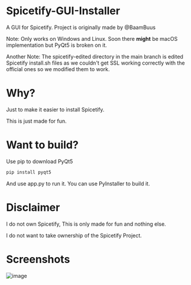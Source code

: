 # Spicetify-GUI-Installer
A GUI for Spicetify. Project is originally made by @BaamBuus

Note: Only works on Windows and Linux. Soon there **might** be macOS implementation but PyQt5 is broken on it.

Another Note: The spicetify-edited directory in the main branch is edited Spicetify install.sh files as we couldn't get SSL working correctly with the official ones so we modified them to work.
# Why?
Just to make it easier to install Spicetify. 

This is just made for fun.
# Want to build?
Use pip to download PyQt5
```python
pip install pyqt5
```
And use app.py to run it. You can use PyInstaller to build it.
# Disclaimer 
I do not own Spicetify, This is only made for fun and nothing else.

I do not want to take ownership of the Spicetify Project.
# Screenshots
![image](https://github.com/n1d3v/Spicetify-GUI-Installer/assets/135556230/f9ab0d91-4274-4530-8f3f-d47dc4389bfb)
